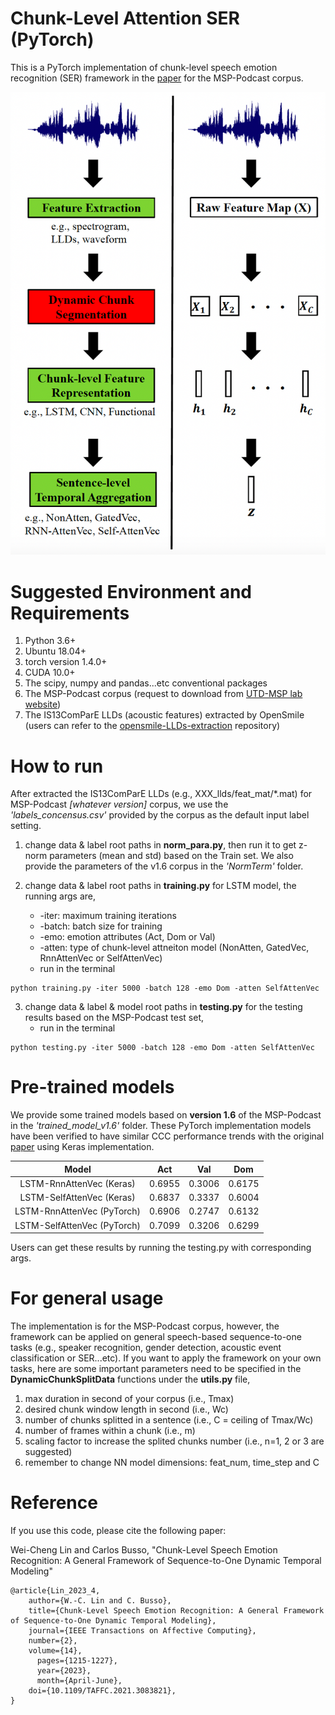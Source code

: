 # Chunk-Level Attention SER (PyTorch)
This is a PyTorch implementation of chunk-level speech emotion recognition (SER) framework in the [paper](https://ieeexplore.ieee.org/stamp/stamp.jsp?tp=&arnumber=9442335) for the MSP-Podcast corpus.

![The Chunk-Level Attention SER Framework](/images/framework.png)

# Suggested Environment and Requirements
1. Python 3.6+
2. Ubuntu 18.04+
3. torch version 1.4.0+
4. CUDA 10.0+
5. The scipy, numpy and pandas...etc conventional packages
6. The MSP-Podcast corpus (request to download from [UTD-MSP lab website](https://ecs.utdallas.edu/research/researchlabs/msp-lab/MSP-Podcast.html))
7. The IS13ComParE LLDs (acoustic features) extracted by OpenSmile (users can refer to the [opensmile-LLDs-extraction](https://github.com/winston-lin-wei-cheng/opensmile-LLDs-extraction) repository) 

# How to run
After extracted the IS13ComParE LLDs (e.g., XXX_llds/feat_mat/\*.mat) for MSP-Podcast *[whatever version]* corpus, we use the *'labels_concensus.csv'* provided by the corpus as the default input label setting. 

1. change data & label root paths in **norm_para.py**, then run it to get z-norm parameters (mean and std) based on the Train set. We also provide the parameters of the v1.6 corpus in the *'NormTerm'* folder.

2. change data & label root paths in **training.py** for LSTM model, the running args are,
   * -iter: maximum training iterations
   * -batch: batch size for training
   * -emo: emotion attributes (Act, Dom or Val)
   * -atten: type of chunk-level attneiton model (NonAtten, GatedVec, RnnAttenVec or SelfAttenVec)
   * run in the terminal
```
python training.py -iter 5000 -batch 128 -emo Dom -atten SelfAttenVec
```
3. change data & label & model root paths in **testing.py** for the testing results based on the MSP-Podcast test set,
   * run in the terminal
```
python testing.py -iter 5000 -batch 128 -emo Dom -atten SelfAttenVec
```

# Pre-trained models
We provide some trained models based on **version 1.6** of the MSP-Podcast in the *'trained_model_v1.6'* folder. These PyTorch implementation models have been verified to have similar CCC performance trends with the original [paper](https://ieeexplore.ieee.org/stamp/stamp.jsp?tp=&arnumber=9442335) using Keras implementation.

| Model                      | Act              | Val              | Dom              |
|:--------------------------:|:----------------:|:----------------:|:----------------:|
| LSTM-RnnAttenVec  (Keras)  | 0.6955           | 0.3006           | 0.6175           |
| LSTM-SelfAttenVec (Keras)  | 0.6837           | 0.3337           | 0.6004           |
| LSTM-RnnAttenVec  (PyTorch)| 0.6906           | 0.2747           | 0.6132           |
| LSTM-SelfAttenVec (PyTorch)| 0.7099           | 0.3206           | 0.6299           |

Users can get these results by running the testing.py with corresponding args.


# For general usage
The implementation is for the MSP-Podcast corpus, however, the framework can be applied on general speech-based sequence-to-one tasks (e.g., speaker recognition, gender detection, acoustic event classification or SER...etc). If you want to apply the framework on your own tasks, here are some important parameters need to be specified in the **DynamicChunkSplitData** functions under the **utils.py** file,
1. max duration in second of your corpus (i.e., Tmax)
2. desired chunk window length in second (i.e., Wc)
3. number of chunks splitted in a sentence (i.e., C = ceiling of Tmax/Wc)
4. number of frames within a chunk (i.e., m)
5. scaling factor to increase the splited chunks number (i.e., n=1, 2 or 3 are suggested)
6. remember to change NN model dimensions: feat_num, time_step and C


# Reference
If you use this code, please cite the following paper:

Wei-Cheng Lin and Carlos Busso, "Chunk-Level Speech Emotion Recognition: A General Framework of Sequence-to-One Dynamic Temporal Modeling"

```
@article{Lin_2023_4,
  	author={W.-C. Lin and C. Busso},
  	title={Chunk-Level Speech Emotion Recognition: A General Framework of Sequence-to-One Dynamic Temporal Modeling},
  	journal={IEEE Transactions on Affective Computing},
  	number={2},
  	volume={14},
	  pages={1215-1227},
	  year={2023},
 	  month={April-June},
  	doi={10.1109/TAFFC.2021.3083821},
}
```
